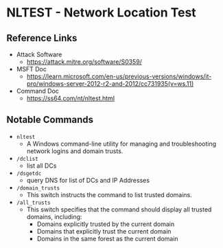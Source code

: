 # NLTEST - Network Location Test

## Reference Links
- Attack Software
  - https://attack.mitre.org/software/S0359/
- MSFT Doc
  - https://learn.microsoft.com/en-us/previous-versions/windows/it-pro/windows-server-2012-r2-and-2012/cc731935(v=ws.11)
- Command Doc
  - https://ss64.com/nt/nltest.html

## Notable Commands  
- `nltest` 
  - A Windows command-line utility for managing and troubleshooting network logins and domain trusts.
- `/dclist`
  - list all DCs 
- `/dsgetdc`
  - query DNS for list of DCs and IP Addresses
- `/domain_trusts` 
  - This switch instructs the command to list trusted domains.
- `/all_trusts`
  - This switch specifies that the command should display all trusted domains, including:
    - Domains explicitly trusted by the current domain
    - Domains that explicitly trust the current domain
    - Domains in the same forest as the current domain